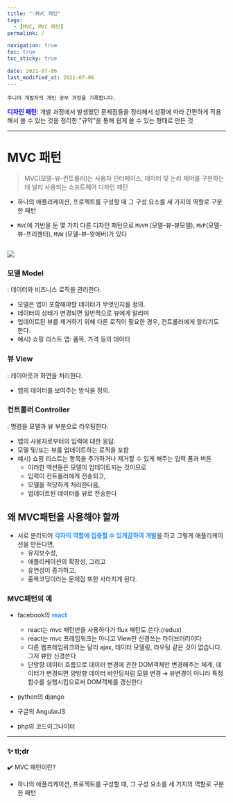 ```yaml
---
title: "💡MVC 패턴"
tags:
  - [MVC, MVC 패턴]
permalink: /

navigation: true
toc: true
toc_sticky: true

date: 2021-07-06
last_modified_at: 2021-07-06
---
```


`주니어 개발자의 개인 공부 과정을 기록합니다.`

<span style="color:blue">**디자인 패턴**: </span>개발 과정에서 발생했던 문제점들을 정리해서 상황에 따라 간편하게 적용해서 쓸 수 있는 것을 정리한 "규약"을 통해 쉽게 쓸 수 있는 형태로 만든 것

---

# MVC 패턴

> MVC(모델-뷰-컨트롤러)는 사용자 인터페이스, 데이터 및 논리 제어를 구현하는데 널리 사용되는 소프트웨어 디자인 패턴

- 하나의 애플리케이션, 프로젝트를 구성할 때 그 구성 요소를 세 가지의 역할로 구분한 패턴

- `MVC`에 기반을 둔 몇 가지 다른 디자인 패턴으로 `MVVM` (모델-뷰-뷰모델), `MVP`(모델-뷰-프리젠터), `MVW` (모델-뷰-왓에버)가 있다

## ![](https://mdn.mozillademos.org/files/16042/model-view-controller-light-blue.png)

### 모델 Model

: 데이터와 비즈니스 로직을 관리한다.

- 모델은 앱이 포함해야할 데이터가 무엇인지를 정의.
- 데이터의 상태가 변경되면 일반적으로 뷰에게 알리며
- 업데이트된 뷰를 제거하기 위해 다른 로직이 필요한 경우, 컨트롤러에게 알리기도 한다.
- 예시) 쇼핑 리스트 앱: 품목, 가격 등의 데이터

### 뷰 View

: 레이아웃과 화면을 처리한다.

- 앱의 데이터를 보여주는 방식을 정의.

### 컨트롤러 Controller

: 명령을 모델과 뷰 부분으로 라우팅한다.

- 앱의 사용자로부터의 입력에 대한 응답.
- 모델 및/또는 뷰를 업데이트하는 로직을 포함
- 예시) 쇼핑 리스트는 항목을 추가하거나 제거할 수 있게 해주는 입력 폼과 버튼
  - 이러한 액션들은 모델이 업데이트되는 것이므로
  - 입력이 컨트롤러에게 전송되고,
  - 모델을 적당하게 처리한다음,
  - 업데이트된 데이터를 뷰로 전송한다

## 왜 MVC패턴을 사용해야 할까

- 서로 분리되어 <span style="color:dodgerblue">**각자의 역할에 집중할 수 있게끔하여 개발**</span>을 하고 그렇게 애플리케이션을 만든다면,
  - 유지보수성,
  - 애플리케이션의 확장성, 그리고
  - 유연성이 증가하고,
  - 중복코딩이라는 문제점 또한 사라지게 된다.

### MVC패턴의 예

- facebook의 <span style="color:dodgerblue">**react**</span>

  - react는 mvc 패턴만을 사용하다가 flux 패턴도 쓴다.(redux)
  - react는 mvc 프레임워크는 아니고 View만 신경쓰는 라이브러리이다
  - 다른 웹프레임워크와는 달리 ajax, 데이터 모델링, 라우팅 같은 것이 없습니다. 그저 뷰만 신경쓴다
  - 단방향 데이터 흐름으로 데이터 변경에 관한 DOM객체만 변경해주는 체계, 데이터가 변경되면 양방향 데이터 바인딩처럼 모델 변경 ➔ 뷰변경이 아니라 특정함수를 실행시킴으로써 DOM객체를 갱신한다

- python의 django
- 구글의 AngularJS
- php의 코드이그나이터

---

### ✨ tl;dr

✔️ MVC 패턴이란?

- 하나의 애플리케이션, 프로젝트를 구성할 때, 그 구성 요소를 세 가지의 역할로 구분한 패턴
